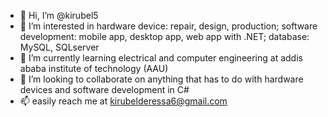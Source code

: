 - 👋 Hi, I’m @kirubel5
- 👀 I’m interested in hardware device: repair, design, production; software development: mobile app, desktop app, web app with .NET; database: MySQL, SQLserver
- 🌱 I’m currently learning electrical and computer engineering at addis ababa institute of technology (AAU)
- 💞️ I’m looking to collaborate on anything that has to do with hardware devices and software development in C#
- 📫 easily reach me at kirubelderessa6@gmail.com

<!---
kirubel5/kirubel5 is a ✨ special ✨ repository because its `README.md` (this file) appears on your GitHub profile.
You can click the Preview link to take a look at your changes.
--->
